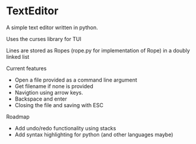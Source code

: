 # TextEditor
A simple text editor written in python.

Uses the curses library for TUI

Lines are stored as Ropes (rope.py for implementation of Rope) in a doubly linked list

Current features
- Open a file provided as a command line argument
- Get filename if none is provided
- Navigtion using arrow keys.
- Backspace and enter
- Closing the file and saving with ESC

Roadmap
- Add undo/redo functionality using stacks
- Add syntax highlighting for python (and other languages maybe)

